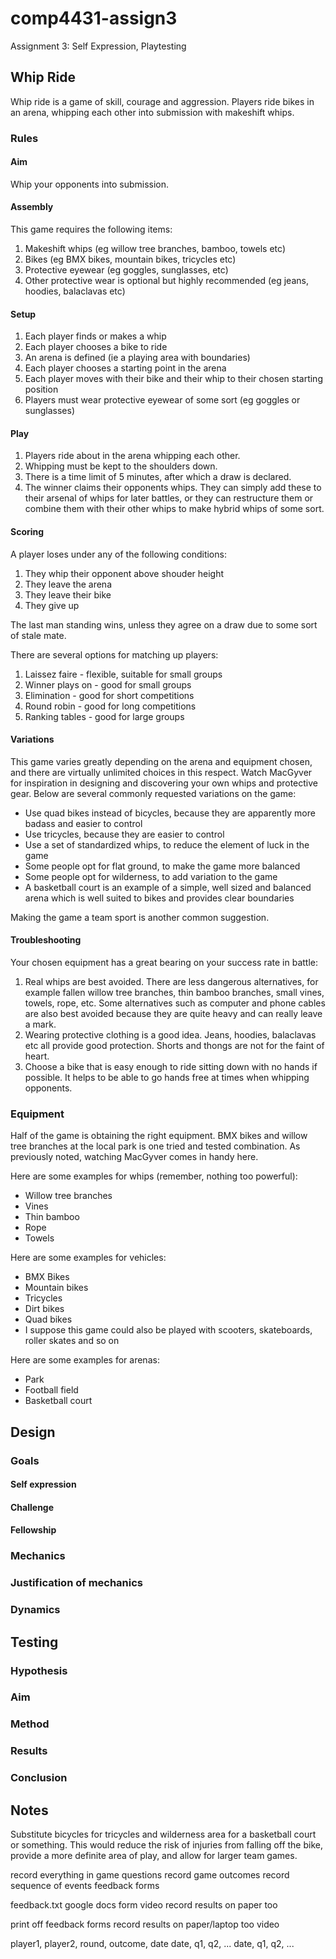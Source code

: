 comp4431-assign3
================

Assignment 3: Self Expression, Playtesting

Whip Ride
---------
Whip ride is a game of skill, courage and aggression. Players ride bikes in an arena, whipping each other into submission with makeshift whips.

### Rules

#### Aim

Whip your opponents into submission.

#### Assembly

This game requires the following items:

1. Makeshift whips (eg willow tree branches, bamboo, towels etc)
2. Bikes (eg BMX bikes, mountain bikes, tricycles etc)
3. Protective eyewear (eg goggles, sunglasses, etc)
4. Other protective wear is optional but highly recommended (eg jeans, hoodies, balaclavas etc)

#### Setup

1. Each player finds or makes a whip
2. Each player chooses a bike to ride
3. An arena is defined (ie a playing area with boundaries)
4. Each player chooses a starting point in the arena
5. Each player moves with their bike and their whip to their chosen starting position
6. Players must wear protective eyewear of some sort (eg goggles or sunglasses)

#### Play

1. Players ride about in the arena whipping each other.
2. Whipping must be kept to the shoulders down.
3. There is a time limit of 5 minutes, after which a draw is declared.
4. The winner claims their opponents whips. They can simply add these to their arsenal of whips for later battles, or they can restructure them or combine them with their other whips to make hybrid whips of some sort.

#### Scoring

A player loses under any of the following conditions:

1. They whip their opponent above shouder height
2. They leave the arena
3. They leave their bike
4. They give up

The last man standing wins, unless they agree on a draw due to some sort of stale mate.

There are several options for matching up players:

1. Laissez faire - flexible, suitable for small groups
2. Winner plays on - good for small groups
3. Elimination - good for short competitions
4. Round robin - good for long competitions
5. Ranking tables - good for large groups

#### Variations

This game varies greatly depending on the arena and equipment chosen, and there are virtually unlimited choices in this respect. Watch MacGyver for inspiration in designing and discovering your own whips and protective gear. Below are several commonly requested variations on the game:

* Use quad bikes instead of bicycles, because they are apparently more badass and easier to control
* Use tricycles, because they are easier to control
* Use a set of standardized whips, to reduce the element of luck in the game
* Some people opt for flat ground, to make the game more balanced
* Some people opt for wilderness, to add variation to the game
* A basketball court is an example of a simple, well sized and balanced arena which is well suited to bikes and provides clear boundaries

Making the game a team sport is another common suggestion.

#### Troubleshooting

Your chosen equipment has a great bearing on your success rate in battle:

1. Real whips are best avoided. There are less dangerous alternatives, for example fallen willow tree branches, thin bamboo branches, small vines, towels, rope, etc. Some alternatives such as computer and phone cables are also best avoided because they are quite heavy and can really leave a mark.
2. Wearing protective clothing is a good idea. Jeans, hoodies, balaclavas etc all provide good protection. Shorts and thongs are not for the faint of heart.
3. Choose a bike that is easy enough to ride sitting down with no hands if possible. It helps to be able to go hands free at times when whipping opponents.

### Equipment

Half of the game is obtaining the right equipment. BMX bikes and willow tree branches at the local park is one tried and tested combination. As previously noted, watching MacGyver comes in handy here.

Here are some examples for whips (remember, nothing too powerful):

* Willow tree branches
* Vines
* Thin bamboo
* Rope
* Towels

Here are some examples for vehicles:

* BMX Bikes
* Mountain bikes
* Tricycles
* Dirt bikes
* Quad bikes
* I suppose this game could also be played with scooters, skateboards, roller skates and so on

Here are some examples for arenas:

* Park
* Football field
* Basketball court


Design
------

### Goals

#### Self expression

#### Challenge

#### Fellowship

### Mechanics

### Justification of mechanics

### Dynamics


Testing
-------

### Hypothesis

### Aim

### Method

### Results

### Conclusion


Notes
-----
Substitute bicycles for tricycles and wilderness area for a basketball court or something. This would reduce the risk of injuries from falling off the bike, provide a more definite area of play, and allow for larger team games.


record everything
in game questions
record game outcomes
record sequence of events
feedback forms



feedback.txt
google docs form
video
record results on paper too

print off feedback forms
record results on paper/laptop too
video



player1, player2, round, outcome, date
date, q1, q2, ...
date, q1, q2, ...
